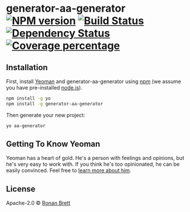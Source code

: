 # generator-aa-generator [![NPM version][npm-image]][npm-url] [![Build Status][travis-image]][travis-url] [![Dependency Status][daviddm-image]][daviddm-url] [![Coverage percentage][coveralls-image]][coveralls-url]
> 

## Installation

First, install [Yeoman](http://yeoman.io) and generator-aa-generator using [npm](https://www.npmjs.com/) (we assume you have pre-installed [node.js](https://nodejs.org/)).

```bash
npm install -g yo
npm install -g generator-aa-generator
```

Then generate your new project:

```bash
yo aa-generator
```

## Getting To Know Yeoman

Yeoman has a heart of gold. He&#39;s a person with feelings and opinions, but he&#39;s very easy to work with. If you think he&#39;s too opinionated, he can be easily convinced. Feel free to [learn more about him](http://yeoman.io/).

## License

Apache-2.0 © [Ronan Brett]()


[npm-image]: https://badge.fury.io/js/generator-aa-generator.svg
[npm-url]: https://npmjs.org/package/generator-aa-generator
[travis-image]: https://travis-ci.org//generator-aa-generator.svg?branch=master
[travis-url]: https://travis-ci.org//generator-aa-generator
[daviddm-image]: https://david-dm.org//generator-aa-generator.svg?theme=shields.io
[daviddm-url]: https://david-dm.org//generator-aa-generator
[coveralls-image]: https://coveralls.io/repos//generator-aa-generator/badge.svg
[coveralls-url]: https://coveralls.io/r//generator-aa-generator
